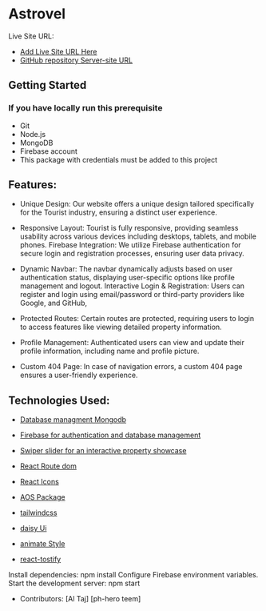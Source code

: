 
# Astrovel
Live Site URL: 
- [Add Live Site URL Here](https://astro-home-395ff.web.app/)
- [GitHub repository Server-site URL](https://github.com/programming-hero-web-course-4/b9a10-server-side-altaj1)
## Getting Started

###  If you have locally run this prerequisite
- Git
- Node.js
- MongoDB
- Firebase account
- This package with credentials must be added to this project
  
## Features:
- Unique Design: Our website offers a unique design tailored specifically for the Tourist industry, ensuring a distinct user experience.
- Responsive Layout: Tourist is fully responsive, providing seamless usability across various devices including desktops, tablets, and mobile phones.
Firebase Integration: We utilize Firebase authentication for secure login and registration processes, ensuring user data privacy.
- Dynamic Navbar: The navbar dynamically adjusts based on user authentication status, displaying user-specific options like profile management and logout.
Interactive Login & Registration: Users can register and login using email/password or third-party providers like Google, and GitHub,

- Protected Routes: Certain routes are protected, requiring users to login to access features like viewing detailed property information.
- Profile Management: Authenticated users can view and update their profile information, including name and profile picture.
- Custom 404 Page: In case of navigation errors, a custom 404 page ensures a user-friendly experience.
## Technologies Used:
- [Database managment Mongodb](https://cloud.mongodb.com/v2/66235f0763cf5d24a8a344a7#/metrics/replicaSet/6623645cb2259769666b03ae/explorer/touristsDB/spot/find)
- [Firebase for authentication and database management](https://firebase.google.com/docs/auth?authuser=0&hl=en)

- [Swiper slider for an interactive property showcase](https://swiperjs.com/)

- [React Route dom](https://reactrouter.com/en/main)

- [React Icons](https://react-icons.github.io/react-icons/)

- [AOS Package](https://www.npmjs.com/package/aos)

- [tailwindcss](https://tailwindcss.com/)

- [ daisy Ui](https://tailwindcss.com/)

- [animate Style](https://animate.style/#migration)

- [react-tostify](https://www.npmjs.com/package/react-toastify)



Install dependencies: npm install
Configure Firebase environment variables.
Start the development server: npm start
- Contributors:
[Al Taj]
[ph-hero teem]
